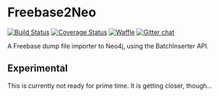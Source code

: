 # Freebase2Neo

[![Build Status](https://travis-ci.org/elegantcoding/Freebase2Neo.svg?branch=master)](https://travis-ci.org/elegantcoding/Freebase2Neo)
[![Coverage Status](https://img.shields.io/coveralls/elegantcoding/Freebase2Neo.svg)](https://coveralls.io/r/elegantcoding/Freebase2Neo?branch=master)
[![Waffle](https://badge.waffle.io/elegantcoding/Freebase2Neo.png?label=ready)](https://waffle.io/elegantcoding/Freebase2Neo)
[![Gitter chat](https://badges.gitter.im/elegantcoding/Freebase2Neo.png)](https://gitter.im/elegantcoding/Freebase2Neo)

A Freebase dump file importer to Neo4j, using the BatchInserter API.

## Experimental
This is currently not ready for prime time. It is getting closer, though...
